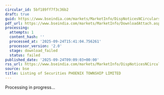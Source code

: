 ```yaml
---
circular_id: 5bf189ff7f3c36b2
draft: true
guid: https://www.bseindia.com/markets/MarketInfo/DispNoticesNCirculars.aspx?Noticeid={0C8023B9-D0FC-458D-960D-73E7435AA1BA}&noticeno=20250924-11&dt=09/24/2025&icount=11&totcount=60&flag=0
pdf_url: https://www.bseindia.com/markets/MarketInfo/DownloadAttach.aspx?id=20250924-11&attachedId=
processing:
  attempts: 1
  content_hash: ''
  processed_at: '2025-09-24T15:41:04.756261'
  processor_version: '2.0'
  stage: download_failed
  status: failed
published_date: '2025-09-24T09:09:03+00:00'
rss_url: https://www.bseindia.com/markets/MarketInfo/DispNoticesNCirculars.aspx?Noticeid={0C8023B9-D0FC-458D-960D-73E7435AA1BA}&noticeno=20250924-11&dt=09/24/2025&icount=11&totcount=60&flag=0
source: bse
title: Listing of Securities PHOENIX TOWNSHIP LIMITED
---
```


Processing in progress...